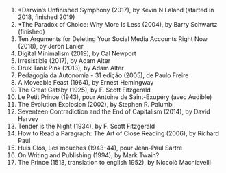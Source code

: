 1. *Darwin’s Unfinished Symphony (2017), by Kevin N Laland (started in 2018, finished 2019)
2. *The Paradox of Choice: Why More Is Less (2004), by Barry Schwartz (finished)
3. Ten Arguments for Deleting Your Social Media Accounts Right Now (2018), by Jeron Lanier
4. Digital Minimalism (2019), by Cal Newport
5. Irresistible (2017), by Adam Alter
6. Druk Tank Pink (2013), by Adam Alter
7. Pedagogia da Autonomia - 31 edição (2005), de Paulo Freire
8. A Moveable Feast (1964), by Ernest Hemingway
9. The Great Gatsby (1925), by F. Scott Fitzgerald
10. Le Petit Prince (1943), pour Antoine de Saint-Exupéry (avec Audible)
11. The Evolution Explosion (2002), by Stephen R. Palumbi
12. Seventeen Contradiction and the End of Capitalism (2014), by David Harvey
13. Tender is the Night (1934), by F. Scott Fitzgerald
14. How to Read a Paragraph: The Art of Close Reading (2006), by Richard Paul
15. Huis Clos, Les mouches (1943-44), pour Jean-Paul Sartre
16. On Writing and Publishing (1994), by Mark Twain?
17. The Prince (1513, translation to english 1952), by Niccolò Machiavelli
